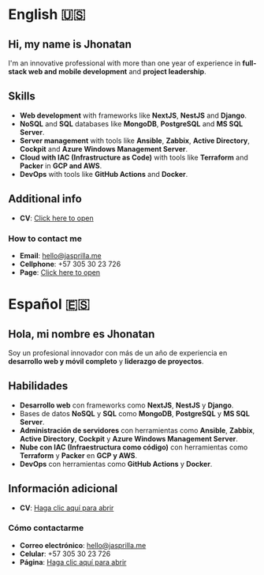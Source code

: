 # English 🇺🇸

## Hi, my name is **Jhonatan**
I'm an innovative professional with more than one year of experience in **full-stack web and mobile development** and **project leadership**.  

## Skills
- **Web development** with frameworks like **NextJS**, **NestJS** and **Django**. 
- **NoSQL** and **SQL** databases like **MongoDB**, **PostgreSQL** and **MS SQL Server**.
- **Server management** with tools like **Ansible**, **Zabbix**, **Active Directory**, **Cockpit** and **Azure Windows Management Server**.
- **Cloud with IAC (Infrastructure as Code)** with tools like **Terraform** and **Packer** in **GCP and AWS**.
- **DevOps** with tools like **GitHub Actions** and **Docker**.

## Additional info
- **CV**: [Click here to open](https://drive.google.com/file/d/17IxfO64feMWVI5dnmxQ2A0zjpgrneFAN/view?usp=sharing)

### How to contact me
- **Email**: hello@jasprilla.me
- **Cellphone**: +57 305 30 23 726
- **Page**: [Click here to open](https://jasprilla.me)

# Español 🇪🇸

## Hola, mi nombre es **Jhonatan**
Soy un profesional innovador con más de un año de experiencia en **desarrollo web y móvil completo** y **liderazgo de proyectos**.

## Habilidades
- **Desarrollo web** con frameworks como **NextJS**, **NestJS** y **Django**.
- Bases de datos **NoSQL** y **SQL** como **MongoDB**, **PostgreSQL** y **MS SQL Server**.
- **Administración de servidores** con herramientas como **Ansible**, **Zabbix**, **Active Directory**, **Cockpit** y **Azure Windows Management Server**.
- **Nube con IAC (Infraestructura como código)** con herramientas como **Terraform** y **Packer** en **GCP y AWS**.
- **DevOps** con herramientas como **GitHub Actions** y **Docker**.

## Información adicional
- **CV**: [Haga clic aquí para abrir](https://drive.google.com/file/d/17IxfO64feMWVI5dnmxQ2A0zjpgrneFAN/view?usp=sharing)

### Cómo contactarme
- **Correo electrónico**: hello@jasprilla.me
- **Celular**: +57 305 30 23 726
- **Página**: [Haga clic aquí para abrir](https://jasprilla.me)
